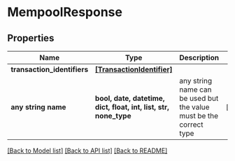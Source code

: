 # MempoolResponse


## Properties
Name | Type | Description | Notes
------------ | ------------- | ------------- | -------------
**transaction_identifiers** | [**[TransactionIdentifier]**](TransactionIdentifier.md) |  | 
**any string name** | **bool, date, datetime, dict, float, int, list, str, none_type** | any string name can be used but the value must be the correct type | [optional]

[[Back to Model list]](../README.md#documentation-for-models) [[Back to API list]](../README.md#documentation-for-api-endpoints) [[Back to README]](../README.md)


